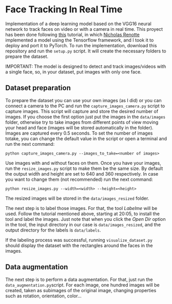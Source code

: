 # Face Tracking In Real Time
Implementation of a deep learning model based on the VGG16 neural network to track faces on video or with a camera in real time. This proyect has been done following [this](https://www.youtube.com/watch?v=N_W4EYtsa10&t=6473s) tutorial, in which [Nicholas Renotte](https://www.youtube.com/@NicholasRenotte) implemented a model using the Tensorflow framework, and I took it to deploy and port it to PyTorch. To run the implementation, download this repository and run the ```setup.py``` script. It will create the necessary folders to prepare the dataset.

IMPORTANT: The model is designed to detect and track images/videos with a single face, so, in your dataset, put images with only one face.


## Dataset preparation
To prepare the dataset you can use your own images (as I did) or you can connect a camera to the PC and run the ```capture_images_camera.py``` script to capture images. This script will capture and store the desired number of images. If you choose the first option just put the images in the ```data/images``` folder, otherwise try to take images from different points of view moving your head and face (images will be stored automatically in the folder). Images are captured every 0.5 seconds. To set the number of images totake, you can change the default value in the script or open a terminal and run the next command:
```
python capture_images_camera.py --images_to_take=<number of images>
```
Use images with and without faces on them. Once you have your images, run the ```resize_images.py``` script to make them be the same size. By default the output width and height are set to 640 and 360 respectively. In case you want to change them (not recommended) run the next command:
```
python resize_images.py --width=<width> --height=<height>
```
The resized images will be stored in the ```data/images_resized``` folder.

The next step is to label those images. For that, the tool _Labelme_ will be used. Follow the tutorial mentioned above, starting at 20:05, to install the tool and label the images. Just note that when you click the _Open Dir_ option in the tool, the input directory in our case is ```data/images_resized```, and the output directory for the labels is ```data/labels```.

If the labeling process was successful, running ```visualize_dataset.py``` should display the dataset with the rectangles around the faces in the images.

## Data augmentation
The next step is to perform a data augmentation. For that, just run the ```data_augmentation.py```script. For each image, one hundred images will be created, taken as subimages of the original image, changing properties such as rotation, orientation, color... 
